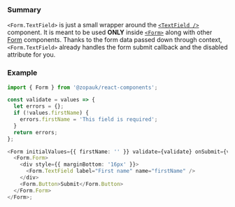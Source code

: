### Summary

`<Form.TextField>` is just a small wrapper around the [`<TextField />`](#/Components/Molecules/TextField) component. It is meant to be used **ONLY** inside [`<Form>`](#/Organisms/Form/Form) along with other [Form](#/Organisms/Form) components. Thanks to the form data passed down through context, `<Form.TextField>` already handles the form submit callback and the disabled attribute for you.

### Example

```ts
import { Form } from '@zopauk/react-components';

const validate = values => {
  let errors = {};
  if (!values.firstName) {
    errors.firstName = 'This field is required';
  }
  return errors;
};

<Form initialValues={{ firstName: '' }} validate={validate} onSubmit={values => alert(JSON.stringify(values))}>
  <Form.Form>
    <div style={{ marginBottom: '16px' }}>
      <Form.TextField label="First name" name="firstName" />
    </div>
    <Form.Button>Submit</Form.Button>
  </Form.Form>
</Form>;
```
